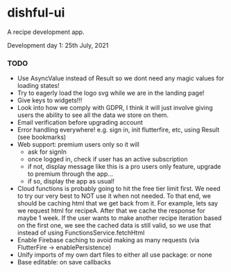 # dishful-ui

A recipe development app.

Development day 1: 25th July, 2021

### TODO
- Use AsyncValue instead of Result so we dont need any magic values for loading states!
- Try to eagerly load the logo svg while we are in the landing page!
- Give keys to widgets!!!
- Look into how we comply with GDPR,
  I think it will just involve giving users the ability to see all the data we store 
  on them. 
- Email verification before upgrading account
- Error handling everywhere! e.g. sign in, init flutterfire, etc, using Result<T>
  (see bookmarks)
- Web support: premium users only so it will
    - ask for signIn
    - once logged in, check if user has an active subscription
    - if not, display message like this is a pro users only feature,
      upgrade to premium through the app...
    - if so, display the app as usual!
- Cloud functions is probably going to hit the free tier limit first.
  We need to try our very best to NOT use it when not needed. To that end,
  we should be caching html that we get back from it. For example, lets say we 
  request html for recipeA. After that we cache the response for maybe 1 week. 
  If the user wants to make another recipe iteration based on the first one, we see
  the cached data is still valid, so we use that instead of using FunctionsService.fetchHtml
- Enable Firebase caching to avoid making as many requests (via FlutterFire -> enablePersistence)
- Unify imports of my own dart files to either all use package: or none
- Base editable: on save callbacks
